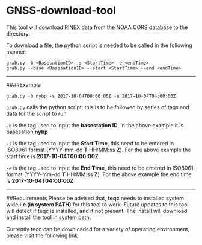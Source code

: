 # GNSS-download-tool

This tool will download RINEX data from the NOAA CORS database to the
directory.


To download a file, the python script is needed 
to be called in the following manner:
```angular2html
grab.py -b <BasesationID> -s <StartTime> -e <endTime>
grab.py --base <BasesationID> --start <StartTime> --end <endTime>
```
***

####Example

```
grab.py -b nybp -s 2017-10-04T00:00:00Z -e 2017-10-04T04:00:00Z
```


`grab.py` calls the python script, this is to be 
followed by series of 
tags and data for the script to run


`-b` is the tag used to input the **basestation ID**, in the above example it is 
basesation **nybp**

`-s` is the tag used to input the **Start Time**, this need to be
entered in ISO8061 format (YYYY-mm-dd __T__ HH:MM:ss __Z__). For the above 
example the start time is **2017-10-04T00:00:00Z**

`-e` is the tag used to input the **End Time**, this need to be
entered in ISO8061 format (YYYY-mm-dd __T__ HH:MM:ss __Z__). For the above 
example the end time is **2017-10-04T04:00:00Z**

---
##Requirements
Please be advised that, **teqc** needs to 
installed system wide **i.e (in system PATH)** for 
this tool to work. Future updates to this tool will detect if teqc is 
installed, and if not  present. The install will download and install the tool in system path.

Currently teqc can be downloaded for a variety of operating environment, 
please visit the following [link](https://www.unavco.org/software/data-processing/teqc/teqc.html)